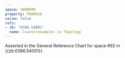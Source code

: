 ```yaml
---
space: S000090
property: P000016
value: false
refs:
- zb: "0386.54001"
  name: Counterexamples in Topology
---
```


Asserted in the General Reference Chart for space #92 in
{{zb:0386.54001}}.
